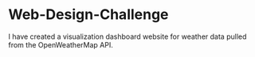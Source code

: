 # Web-Design-Challenge

I have created a visualization dashboard website for weather data pulled from the OpenWeatherMap API. 

